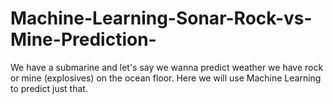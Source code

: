 # Machine-Learning-Sonar-Rock-vs-Mine-Prediction-
We have a submarine and let's say we wanna predict weather we have rock or mine (explosives) on the ocean floor. Here we will use Machine Learning to predict just that. 
